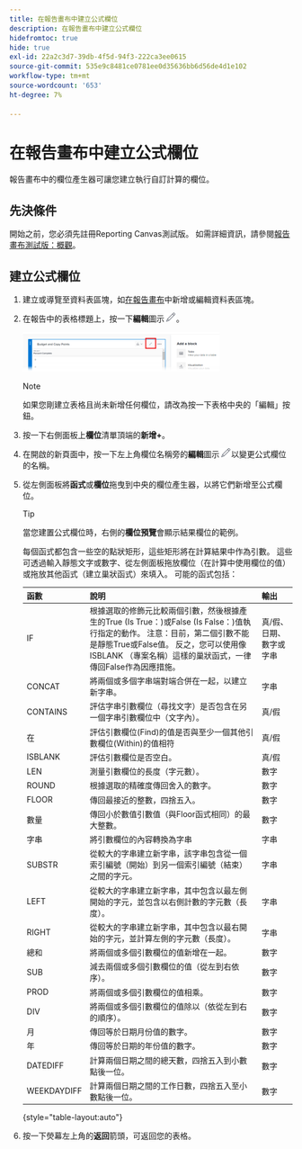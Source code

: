```yaml
---
title: 在報告畫布中建立公式欄位
description: 在報告畫布中建立公式欄位
hidefromtoc: true
hide: true
exl-id: 22a2c3d7-39db-4f5d-94f3-222ca3ee0615
source-git-commit: 535e9c8481ce0781ee0d35636bb6d56de4d1e102
workflow-type: tm+mt
source-wordcount: '653'
ht-degree: 7%

---
```


# 在報告畫布中建立公式欄位

報告畫布中的欄位產生器可讓您建立執行自訂計算的欄位。

## 先決條件

開始之前，您必須先註冊Reporting Canvas測試版。 如需詳細資訊，請參閱[報告畫布測試版：概觀](/help/quicksilver/product-announcements/betas/canvas-dashboards-beta/reporting-canvas-beta-overview.md)。

## 建立公式欄位

1. 建立或導覽至資料表區塊，如[在報告畫布](../../../reports-and-dashboards/reporting-canvas/table-blocks/add-or-edit-report-table.md)中新增或編輯資料表區塊。
1. 在報告中的表格標題上，按一下&#x200B;**編輯**&#x200B;圖示![](assets/edit-icon.png)。

   ![](assets/edit-icon-table-header-350x71.png)

   >[!NOTE]
   >
   >如果您剛建立表格且尚未新增任何欄位，請改為按一下表格中央的「編輯」按鈕。

1. 按一下右側面板上&#x200B;**欄位**&#x200B;清單頂端的&#x200B;**新增+**。
1. 在開啟的新頁面中，按一下左上角欄位名稱旁的&#x200B;**編輯**&#x200B;圖示![](assets/edit-icon.png)以變更公式欄位的名稱。
1. 從左側面板將&#x200B;**函式**&#x200B;或&#x200B;**欄位**&#x200B;拖曳到中央的欄位產生器，以將它們新增至公式欄位。


   >[!TIP]
   >
   >當您建置公式欄位時，右側的&#x200B;**欄位預覽**&#x200B;會顯示結果欄位的範例。

   每個函式都包含一些空的點狀矩形，這些矩形將在計算結果中作為引數。 這些可透過輸入靜態文字或數字、從左側面板拖放欄位（在計算中使用欄位的值）或拖放其他函式（建立巢狀函式）來填入。 可能的函式包括：

   | 函數 | 說明 | 輸出 |
   |---|---|---|
   | IF | 根據選取的修飾元比較兩個引數，然後根據產生的True (Is True：)或False (Is False：)值執行指定的動作。 注意：目前，第二個引數不能是靜態True或False值。 反之，您可以使用像ISBLANK （專案名稱）這樣的巢狀函式，一律傳回False作為因應措施。 | 真/假、日期、數字或字串 |
   | CONCAT | 將兩個或多個字串端對端合併在一起，以建立新字串。 | 字串 |
   | CONTAINS | 評估字串引數欄位（尋找文字）是否包含在另一個字串引數欄位中（文字內）。 | 真/假 |
   | 在 | 評估引數欄位(Find)的值是否與至少一個其他引數欄位(Within)的值相符 | 真/假 |
   | ISBLANK | 評估引數欄位是否空白。 | 真/假 |
   | LEN | 測量引數欄位的長度（字元數）。 | 數字 |
   | ROUND | 根據選取的精確度傳回舍入的數字。 | 數字 |
   | FLOOR | 傳回最接近的整數，四捨五入。 | 數字 |
   | 數量 | 傳回小於數值引數值（與Floor函式相同）的最大整數。 | 數字 |
   | 字串 | 將引數欄位的內容轉換為字串 | 字串 |
   | SUBSTR | 從較大的字串建立新字串，該字串包含從一個索引編號（開始）到另一個索引編號（結束）之間的字元。 | 字串 |
   | LEFT | 從較大的字串建立新字串，其中包含以最左側開始的字元，並包含以右側計數的字元數（長度）。 | 字串 |
   | RIGHT | 從較大的字串建立新字串，其中包含以最右開始的字元，並計算左側的字元數（長度）。 | 字串 |
   | 總和 | 將兩個或多個引數欄位的值新增在一起。 | 數字 |
   | SUB | 減去兩個或多個引數欄位的值（從左到右依序）。 | 數字 |
   | PROD | 將兩個或多個引數欄位的值相乘。 | 數字 |
   | DIV | 將兩個或多個引數欄位的值除以（依從左到右的順序）。 | 數字 |
   | 月 | 傳回等於日期月份值的數字。 | 數字 |
   | 年 | 傳回等於日期的年份值的數字。 | 數字 |
   | DATEDIFF | 計算兩個日期之間的總天數，四捨五入到小數點後一位。 | 數字 |
   | WEEKDAYDIFF | 計算兩個日期之間的工作日數，四捨五入至小數點後一位。 | 數字 |

   {style="table-layout:auto"}

1. 按一下熒幕左上角的&#x200B;**返回**&#x200B;箭頭，可返回您的表格。
